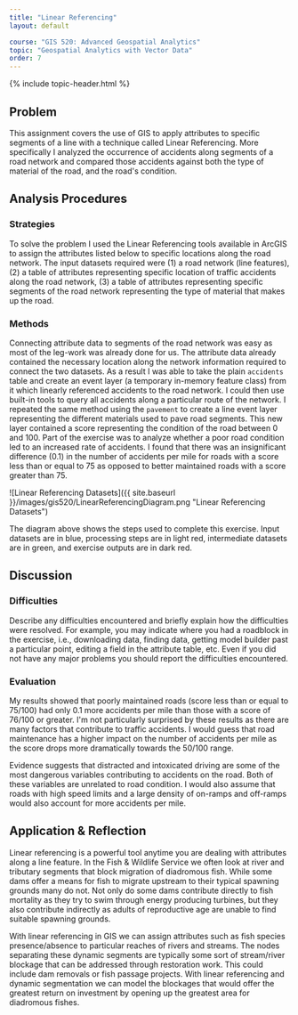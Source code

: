 ```yaml
---
title: "Linear Referencing"
layout: default

course: "GIS 520: Advanced Geospatial Analytics"
topic: "Geospatial Analytics with Vector Data"
order: 7
---
```


{% include topic-header.html %}

## Problem

This assignment covers the use of GIS to apply attributes to specific segments of a line with a technique called Linear Referencing.  More specifically I analyzed the occurrence of accidents along segments of a road network and compared those accidents against both the type of material of the road, and the road's condition.

## Analysis Procedures

### Strategies

To solve the problem I used the Linear Referencing tools available in ArcGIS to assign the attributes listed below to specific locations along the road network.  The input datasets required were (1) a road network (line features), (2) a table of attributes representing specific location of traffic accidents along the road network, (3) a table of attributes representing specific segments of the road network representing the type of material that makes up the road.

### Methods

Connecting attribute data to segments of the road network was easy as most of the leg-work was already done for us.  The attribute data already contained the necessary location along the network information required to connect the two datasets.  As a result I was able to take the plain `accidents` table and create an event layer (a temporary in-memory feature class) from it which linearly referenced accidents to the road network.  I could then use built-in tools to query all accidents along a particular route of the network.  I repeated the same method using the `pavement` to create a line event layer representing the different materials used to pave road segments.  This new layer contained a score representing the condition of the road between 0 and 100.  Part of the exercise was to analyze whether a poor road condition led to an increased rate of accidents.  I found that there was an insignificant difference (0.1) in the number of accidents per mile for roads with a score less than or equal to 75 as opposed to better maintained roads with a score greater than 75.

![Linear Referencing Datasets]({{ site.baseurl }}/images/gis520/LinearReferencingDiagram.png "Linear Referencing Datasets")

The diagram above shows the steps used to complete this exercise.  Input datasets are in blue, processing steps are in light red, intermediate datasets are in green, and exercise outputs are in dark red.

## Discussion

### Difficulties

Describe any difficulties encountered and briefly explain how the difficulties were resolved.  For example, you may indicate where you had a roadblock in the exercise, i.e., downloading data, finding data, getting model builder past a particular point, editing a field in the attribute table, etc.  Even if you did not have any major problems you should report the difficulties encountered.

### Evaluation

My results showed that poorly maintained roads (score less than or equal to 75/100) had only 0.1 more accidents per mile than those with a score of 76/100 or greater.  I'm not particularly surprised by these results as there are many factors that contribute to traffic accidents.  I would guess that road maintenance has a higher impact on the number of accidents per mile as the score drops more dramatically towards the 50/100 range.

Evidence suggests that distracted and intoxicated driving are some of the most dangerous variables contributing to accidents on the road.  Both of these variables are unrelated to road condition.  I would also assume that roads with high speed limits and a large density of on-ramps and off-ramps would also account for more accidents per mile.

## Application & Reflection

Linear referencing is a powerful tool anytime you are dealing with attributes along a line feature.  In the Fish &amp; Wildlife Service we often look at river and tributary segments that block migration of diadromous fish.  While some dams offer a means for fish to migrate upstream to their typical spawning grounds many do not.  Not only do some dams contribute directly to fish mortality as they try to swim through energy producing turbines, but they also contribute indirectly as adults of reproductive age are unable to find suitable spawning grounds.

With linear referencing in GIS we can assign attributes such as fish species presence/absence to particular reaches of rivers and streams.  The nodes separating these dynamic segments are typically some sort of stream/river blockage that can be addressed through restoration work.  This could include dam removals or fish passage projects.  With linear referencing and dynamic segmentation we can model the blockages that would offer the greatest return on investment by opening up the greatest area for diadromous fishes.